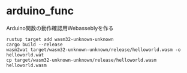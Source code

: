 # arduino_func

Arduino関数の動作確認用Webasseblyを作る

```
rustup target add wasm32-unknown-unknown
cargo build --release
wasm2wat target/wasm32-unknown-unknown/release/helloworld.wasm -o helloworld.wat
cp target/wasm32-unknown-unknown/release/helloworld.wasm helloworld.wasm
```
